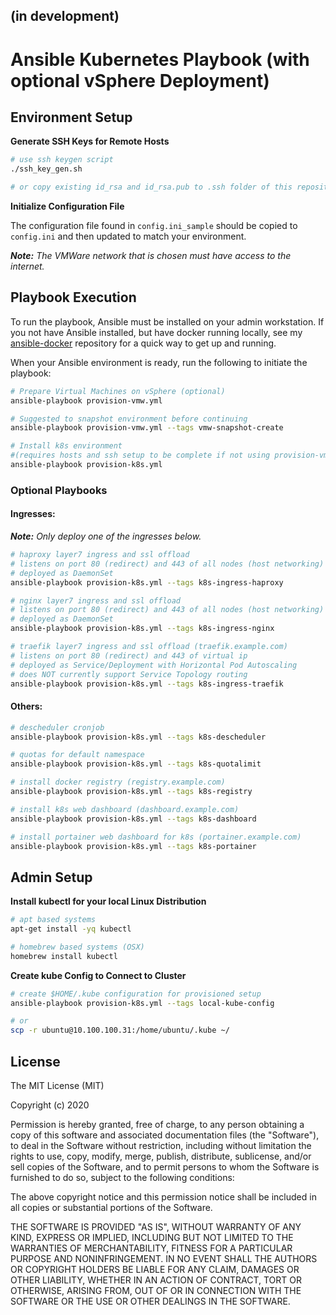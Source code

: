 ## (in development)

# Ansible Kubernetes Playbook (with optional vSphere Deployment)

## Environment Setup

**Generate SSH Keys for Remote Hosts**

```bash
# use ssh keygen script
./ssh_key_gen.sh

# or copy existing id_rsa and id_rsa.pub to .ssh folder of this repository
```

**Initialize Configuration File**

The configuration file found in `config.ini_sample` should be copied to
`config.ini` and then updated to match your environment.

_**Note:** The VMWare network that is chosen must have access to the internet._

## Playbook Execution

To run the playbook, Ansible must be installed on your admin workstation. If
you not have Ansible installed, but have docker running locally, see my
[ansible-docker](https://github.com/nmarus/ansible-docker) repository for a
quick way to get up and running.

When your Ansible environment is ready, run the following to initiate the
playbook:

```bash
# Prepare Virtual Machines on vSphere (optional)
ansible-playbook provision-vmw.yml

# Suggested to snapshot environment before continuing
ansible-playbook provision-vmw.yml --tags vmw-snapshot-create

# Install k8s environment
#(requires hosts and ssh setup to be complete if not using provision-vmw)
ansible-playbook provision-k8s.yml
```

### Optional Playbooks

#### Ingresses:

_**Note:** Only deploy one of the ingresses below._

```bash
# haproxy layer7 ingress and ssl offload
# listens on port 80 (redirect) and 443 of all nodes (host networking)
# deployed as DaemonSet
ansible-playbook provision-k8s.yml --tags k8s-ingress-haproxy

# nginx layer7 ingress and ssl offload
# listens on port 80 (redirect) and 443 of all nodes (host networking)
# deployed as DaemonSet
ansible-playbook provision-k8s.yml --tags k8s-ingress-nginx

# traefik layer7 ingress and ssl offload (traefik.example.com)
# listens on port 80 (redirect) and 443 of virtual ip
# deployed as Service/Deployment with Horizontal Pod Autoscaling
# does NOT currently support Service Topology routing
ansible-playbook provision-k8s.yml --tags k8s-ingress-traefik
```

#### Others:

```bash
# descheduler cronjob
ansible-playbook provision-k8s.yml --tags k8s-descheduler

# quotas for default namespace
ansible-playbook provision-k8s.yml --tags k8s-quotalimit

# install docker registry (registry.example.com)
ansible-playbook provision-k8s.yml --tags k8s-registry

# install k8s web dashboard (dashboard.example.com)
ansible-playbook provision-k8s.yml --tags k8s-dashboard

# install portainer web dashboard for k8s (portainer.example.com)
ansible-playbook provision-k8s.yml --tags k8s-portainer
```

## Admin Setup

**Install kubectl for your local Linux Distribution**

```bash
# apt based systems
apt-get install -yq kubectl

# homebrew based systems (OSX)
homebrew install kubectl
```

**Create kube Config to Connect to Cluster**

```bash
# create $HOME/.kube configuration for provisioned setup
ansible-playbook provision-k8s.yml --tags local-kube-config

# or
scp -r ubuntu@10.100.100.31:/home/ubuntu/.kube ~/
```

## License

The MIT License (MIT)

Copyright (c) 2020

Permission is hereby granted, free of charge, to any person obtaining a copy
of this software and associated documentation files (the "Software"), to deal
in the Software without restriction, including without limitation the rights
to use, copy, modify, merge, publish, distribute, sublicense, and/or sell
copies of the Software, and to permit persons to whom the Software is
furnished to do so, subject to the following conditions:

The above copyright notice and this permission notice shall be included in
all copies or substantial portions of the Software.

THE SOFTWARE IS PROVIDED "AS IS", WITHOUT WARRANTY OF ANY KIND, EXPRESS OR
IMPLIED, INCLUDING BUT NOT LIMITED TO THE WARRANTIES OF MERCHANTABILITY,
FITNESS FOR A PARTICULAR PURPOSE AND NONINFRINGEMENT. IN NO EVENT SHALL THE
AUTHORS OR COPYRIGHT HOLDERS BE LIABLE FOR ANY CLAIM, DAMAGES OR OTHER
LIABILITY, WHETHER IN AN ACTION OF CONTRACT, TORT OR OTHERWISE, ARISING FROM,
OUT OF OR IN CONNECTION WITH THE SOFTWARE OR THE USE OR OTHER DEALINGS IN
THE SOFTWARE.
